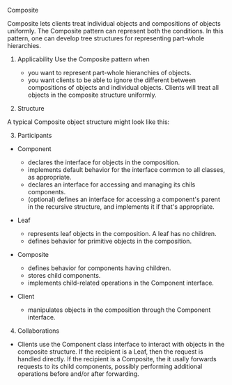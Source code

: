 Composite

Composite lets clients treat individual objects and compositions of objects uniformly. The Composite pattern can represent both the conditions. In this pattern, one can develop tree structures for representing part-whole hierarchies.



1. Applicability
Use the Composite pattern when 
    - you want to represent part-whole hieranchies of objects.
    - you want clients to be able to ignore the different between compositions of objects and individual objects. Clients will treat all objects in the composite structure uniformly.

2. Structure 

A typical Composite object structure might look like this:

3. Participants
- Component
    + declares the interface for objects in the composition.
    + implements default behavior for the interface common to all classes, as appropriate.
    + declares an interface for accessing and managing its chils components.
    + (optional) defines an interface for accessing a component's parent in the recursive structure, and implements it if that's appropriate.

- Leaf 
    + represents leaf objects in the composition. A leaf has no children.
    + defines behavior for primitive objects in the composition.

- Composite
    + defines behavior for components having children.
    + stores child components.
    + implements child-related operations in the Component interface.

- Client
    + manipulates objects in the composition through the Component interface.

4. Collaborations
- Clients use the Component class interface to interact with objects in the composite structure. If the recipient is a Leaf, then the request is handled directly. If the recipient is a Composite, the it usally forwards requests to its child components, possibly performing additional operations before and/or after forwarding.